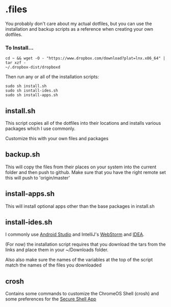 # .files
You probably don't care about my actual dotfiles, but you can use the installation and backup scripts as a reference when creating your own dotfiles.

### To Install...
```
cd ~ && wget -O - "https://www.dropbox.com/download?plat=lnx.x86_64" | tar xzf -
~/.dropbox-dist/dropboxd
```

Then run any or all of the installation scripts:
```
sudo sh install.sh
sudo sh isntall-ides.sh
sudo sh install-apps.sh
```

## install.sh
This script copies all of the dotfiles into their locations and installs various packages which I use commonly.

Customize this with your own files and packages

## backup.sh
This will copy the files from their places on your system into the current folder and then push to github.
Make sure that you have the right remote set this will push to 'origin/master'

## install-apps.sh
This will install optional apps other than the base packages in install.sh

## install-ides.sh
I commonly use [Android Studio](http://developer.android.com/studio/index.html) and IntelliJ's [WebStorm](http://www.jetbrains.com/webstorm/download/#section=linux) and [IDEA](http://www.jetbrains.com/idea/download/).

(For now) the installation script requires that you download the tars from the links and place them in your ~/Downloads folder.

Also also make sure the names of the variables at the top of the script match the names of the files you downloaded


## crosh
Contains some commands to customize the ChromeOS Shell (crosh) and some preferences for the [Secure Shell App](https://chrome.google.com/webstore/detail/secure-shell/pnhechapfaindjhompbnflcldabbghjo?hl=en)
